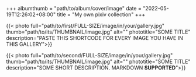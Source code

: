 +++
albumthumb = "path/to/album/cover/image"
date = "2022-05-19T12:26:02+08:00"
title = "My own pixiv collection"
+++

{{< photo full="path/to/first/FULL-SIZE/image/in/your/gallery.jpg" thumb="path/to/its/THUMBNAIL/image.jpg" alt="" phototitle="SOME TITLE" description="PASTE THIS SHORTCODE FOR EVERY IMAGE YOU HAVE IN THIS GALLERY">}}

{{< photo full="path/to/second/FULL-SIZE/image/in/your/gallery.jpg" thumb="path/to/its/THUMBNAIL/image.jpg" alt="" phototitle="SOME TITLE" description="SOME SHORT DESCRIPTION. MARKDOWN **SUPPORTED**">}}